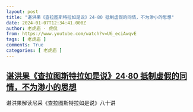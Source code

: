 ```yaml
---
layout: post
title: "谌洪果《查拉图斯特拉如是说》24·80 抵制虚假的同情，不为渺小的思想"
date: 2024-01-07T12:34:41.000Z
author: 老虎庙 · 虎侃
from: https://www.youtube.com/watch?v=U6_eciAwqvE
tags: [ 老虎庙 ]
comments: True
categories: [ 老虎庙 ]
---
```

<!--1704630881000-->
[谌洪果《查拉图斯特拉如是说》24·80 抵制虚假的同情，不为渺小的思想](https://www.youtube.com/watch?v=U6_eciAwqvE)
------

<div>
谌洪果解读尼采《查拉图斯特拉如是说》八十讲
</div>
